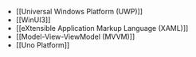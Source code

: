 - [[Universal Windows Platform (UWP)]]
- [[WinUI3]]
- [[eXtensible Application Markup Language (XAML)]]
- [[Model-View-ViewModel (MVVM)]]
- [[Uno Platform]]